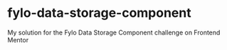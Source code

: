 # fylo-data-storage-component
My solution for the Fylo Data Storage Component challenge on Frontend Mentor
